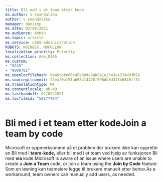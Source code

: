 ```yaml
---
title: Bli med i et team etter kode
ms.author: v-smandalika
author: v-smandalika
manager: dansimp
ms.date: 02/09/2021
ms.audience: Admin
ms.topic: article
ms.service: o365-administration
ROBOTS: NOINDEX, NOFOLLOW
localization_priority: Priority
ms.collection: Adm_O365
ms.custom:
- "8245"
- "9000701"
ms.openlocfilehash: 0e46cbbe06c45a89da8ab8a1e2543ce374d03b99
ms.sourcegitcommit: 22eaf0a151ab95414476f596db8d318b6540ff31
ms.translationtype: MT
ms.contentlocale: nb-NO
ms.lasthandoff: 02/09/2021
ms.locfileid: "50177484"
---
```

# <a name="join-a-team-by-code"></a><span data-ttu-id="0202a-102">Bli med i et team etter kode</span><span class="sxs-lookup"><span data-stu-id="0202a-102">Join a team by code</span></span>

<span data-ttu-id="0202a-103">Microsoft er oppmerksomme på et problem der brukere ikke kan opprette en Bli med i **team-kode,** eller bli med i et team ved hjelp av funksjonen Bli med **via** kode.</span><span class="sxs-lookup"><span data-stu-id="0202a-103">Microsoft is aware of an issue where users are unable to create a **Join a Team** code, or join a team using the **Join by Code** feature.</span></span> <span data-ttu-id="0202a-104">Som en løsning kan teameiere legge til brukere manuelt etter behov.</span><span class="sxs-lookup"><span data-stu-id="0202a-104">As a workaround, team owners can manually add users, as needed.</span></span>